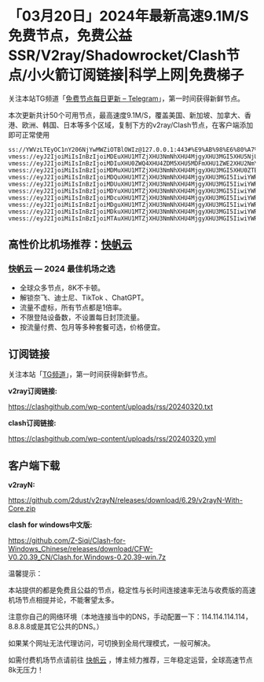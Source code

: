 # 「03月20日」2024年最新高速9.1M/S免费节点，免费公益SSR/V2ray/Shadowrocket/Clash节点/小火箭订阅链接|科学上网|免费梯子
关注本站TG频道「[免费节点每日更新 – Telegram](https://t.me/s/v2raydailyupdate)」，第一时间获得新鲜节点。

本次更新共计50个可用节点，最高速度9.1M/S，覆盖美国、新加坡、加拿大、香港、欧洲、韩国、日本等多个区域，复制下方的v2ray/Clash节点，在客户端添加即可正常使用

```
ss://YWVzLTEyOC1nY206NjYwMWZiOTBlOWIz@127.0.0.1:443#%E9%AB%98%E6%80%A7%E4%BB%B7%E6%AF%94%E6%9C%BA%E5%9C%BA%3Ahttps%3A%2F%2Fkf.kxyz.eu.org
vmess://eyJ2IjoiMiIsInBzIjoiMDEuXHU1MTZjXHU3NmNhXHU4MjgyXHU3MGI5XHU5NjUwXHU5MDFmIiwiYWRkIjoiYS53dXF1LnBwLnVhIiwicG9ydCI6IjQ0MyIsImlkIjoiNTM3NzIyNzAtODg0Yi00ODBhLTk2MjQtOWUzODVjNDlkZDYxIiwiYWlkIjoiMCIsIm5ldCI6IndzIiwidHlwZSI6Im5vbmUiLCJob3N0IjoiaDExMS1mci5reG5uLmV1Lm9yZyIsInBhdGgiOiJcL0QyNnh2ZHFVZENwdnZQVHo0UiIsInRscyI6InRscyIsInNuaSI6ImgxMTEtZnIua3hubi5ldS5vcmcifQ==
vmess://eyJ2IjoiMiIsInBzIjoiMDIuXHU0ZWQ4XHU4ZDM5XHU5MDFmXHU1ZWE2XHU2NmY0XHU1ZmViIiwiYWRkIjoicHIud3l2cHMudG9wIiwicG9ydCI6IjQ0MyIsImlkIjoiNTM3NzIyNzAtODg0Yi00ODBhLTk2MjQtOWUzODVjNDlkZDYxIiwiYWlkIjoiMCIsIm5ldCI6IndzIiwidHlwZSI6Im5vbmUiLCJob3N0IjoiaDExMC1mci5reG5uLmV1Lm9yZyIsInBhdGgiOiJcL0QyNnh2ZHFVZENwdnZQVHo0UiIsInRscyI6InRscyIsInNuaSI6ImgxMTAtZnIua3hubi5ldS5vcmcifQ==
vmess://eyJ2IjoiMiIsInBzIjoiMDMuXHU1MTZjXHU3NmNhXHU4MjgyXHU3MGI5XHU0ZTBkXHU3YTMzXHU1YjlhIiwiYWRkIjoidHJlZW9mYWxwaGEuY29tIiwicG9ydCI6IjQ0MyIsImlkIjoiNTM3NzIyNzAtODg0Yi00ODBhLTk2MjQtOWUzODVjNDlkZDYxIiwiYWlkIjoiMCIsIm5ldCI6IndzIiwidHlwZSI6Im5vbmUiLCJob3N0IjoiaDE1OC1mci5reG5uLmV1Lm9yZyIsInBhdGgiOiJcL0QyNnh2ZHFVZENwdnZQVHo0UiIsInRscyI6InRscyIsInNuaSI6ImgxNTgtZnIua3hubi5ldS5vcmcifQ==
vmess://eyJ2IjoiMiIsInBzIjoiMDQuXHU1MTZjXHU3NmNhXHU4MjgyXHU3MGI5IiwiYWRkIjoiYmluZy1jZG4uYW9vcDE5OTQuZXUub3JnIiwicG9ydCI6IjQ0MyIsImlkIjoiNTM3NzIyNzAtODg0Yi00ODBhLTk2MjQtOWUzODVjNDlkZDYxIiwiYWlkIjoiMCIsIm5ldCI6IndzIiwidHlwZSI6Im5vbmUiLCJob3N0IjoiaDE1NC1mci5reG5uLmV1Lm9yZyIsInBhdGgiOiJcL0QyNnh2ZHFVZENwdnZQVHo0UiIsInRscyI6InRscyIsInNuaSI6ImgxNTQtZnIua3hubi5ldS5vcmcifQ==
vmess://eyJ2IjoiMiIsInBzIjoiMDUuXHU1MTZjXHU3NmNhXHU4MjgyXHU3MGI5IiwiYWRkIjoianAwOC5udHRray5jb20iLCJwb3J0IjoiNDQzIiwiaWQiOiI1Mzc3MjI3MC04ODRiLTQ4MGEtOTYyNC05ZTM4NWM0OWRkNjEiLCJhaWQiOiIwIiwibmV0Ijoid3MiLCJ0eXBlIjoibm9uZSIsImhvc3QiOiJoMTMxLWZyLmt4bm4uZXUub3JnIiwicGF0aCI6IlwvRDI2eHZkcVVkQ3B2dlBUejRSIiwidGxzIjoidGxzIiwic25pIjoiaDEzMS1mci5reG5uLmV1Lm9yZyJ9
vmess://eyJ2IjoiMiIsInBzIjoiMDYuXHU1MTZjXHU3NmNhXHU4MjgyXHU3MGI5IiwiYWRkIjoidXUubWlsa2E2Ni54eXoiLCJwb3J0IjoiNDQzIiwiaWQiOiI1Mzc3MjI3MC04ODRiLTQ4MGEtOTYyNC05ZTM4NWM0OWRkNjEiLCJhaWQiOiIwIiwibmV0Ijoid3MiLCJ0eXBlIjoibm9uZSIsImhvc3QiOiJoMTM5LWZyMi5reG5uLmV1Lm9yZyIsInBhdGgiOiJcL0QyNnh2ZHFVZENwdnZQVHo0UiIsInRscyI6InRscyIsInNuaSI6ImgxMzktZnIyLmt4bm4uZXUub3JnIn0=
vmess://eyJ2IjoiMiIsInBzIjoiMDcuXHU1MTZjXHU3NmNhXHU4MjgyXHU3MGI5IiwiYWRkIjoibmV1YmVyLmNvbSIsInBvcnQiOiI0NDMiLCJpZCI6IjUzNzcyMjcwLTg4NGItNDgwYS05NjI0LTllMzg1YzQ5ZGQ2MSIsImFpZCI6IjAiLCJuZXQiOiJ3cyIsInR5cGUiOiJub25lIiwiaG9zdCI6ImgxMjctZnIyLmt4bm4uZXUub3JnIiwicGF0aCI6IlwvRDI2eHZkcVVkQ3B2dlBUejRSIiwidGxzIjoidGxzIiwic25pIjoiaDEyNy1mcjIua3hubi5ldS5vcmcifQ==
vmess://eyJ2IjoiMiIsInBzIjoiMDguXHU1MTZjXHU3NmNhXHU4MjgyXHU3MGI5IiwiYWRkIjoiNzR4ei5jb20iLCJwb3J0IjoiNDQzIiwiaWQiOiI1Mzc3MjI3MC04ODRiLTQ4MGEtOTYyNC05ZTM4NWM0OWRkNjEiLCJhaWQiOiIwIiwibmV0Ijoid3MiLCJ0eXBlIjoibm9uZSIsImhvc3QiOiJoMTYxLWZyMi5reG5uLmV1Lm9yZyIsInBhdGgiOiJcL0QyNnh2ZHFVZENwdnZQVHo0UiIsInRscyI6InRscyIsInNuaSI6ImgxNjEtZnIyLmt4bm4uZXUub3JnIn0=
vmess://eyJ2IjoiMiIsInBzIjoiMDkuXHU1MTZjXHU3NmNhXHU4MjgyXHU3MGI5IiwiYWRkIjoiYTIubnR0a2suY29tIiwicG9ydCI6IjQ0MyIsImlkIjoiNTM3NzIyNzAtODg0Yi00ODBhLTk2MjQtOWUzODVjNDlkZDYxIiwiYWlkIjoiMCIsIm5ldCI6IndzIiwidHlwZSI6Im5vbmUiLCJob3N0IjoiaDEwMi1mcjIua3hubi5ldS5vcmciLCJwYXRoIjoiXC9EMjZ4dmRxVWRDcHZ2UFR6NFIiLCJ0bHMiOiJ0bHMiLCJzbmkiOiJoMTAyLWZyMi5reG5uLmV1Lm9yZyJ9
vmess://eyJ2IjoiMiIsInBzIjoiMTAuXHU1MTZjXHU3NmNhXHU4MjgyXHU3MGI5IiwiYWRkIjoiY2YuZmx5ZmYuZXUub3JnIiwicG9ydCI6IjQ0MyIsImlkIjoiNTM3NzIyNzAtODg0Yi00ODBhLTk2MjQtOWUzODVjNDlkZDYxIiwiYWlkIjoiMCIsIm5ldCI6IndzIiwidHlwZSI6Im5vbmUiLCJob3N0IjoiaDE3NC1mcjIua3hubi5ldS5vcmciLCJwYXRoIjoiXC9EMjZ4dmRxVWRDcHZ2UFR6NFIiLCJ0bHMiOiJ0bHMiLCJzbmkiOiJoMTc0LWZyMi5reG5uLmV1Lm9yZyJ9

```

## 高性价比机场推荐：<a href="https://kf.kxyz.eu.org" target="_blank">快帆云</a>

### [快帆云](https://kf.kxyz.eu.org) — 2024 最佳机场之选

- 全球众多节点，8K不卡顿。
- 解锁奈飞、迪士尼、TikTok 、ChatGPT。
- 流量不虚标，所有节点都是1倍率。
- 不限登陆设备数，不设置每日封顶流量。
- 按流量付费、包月等多种套餐可选，价格便宜。

## 订阅链接

关注本站「[TG频道](https://t.me/s/v2raydailyupdate)」，第一时间获得新鲜节点。

**v2ray订阅链接:**

https://clashgithub.com/wp-content/uploads/rss/20240320.txt

**clash订阅链接:**

https://clashgithub.com/wp-content/uploads/rss/20240320.yml

## 客户端下载

**v2rayN:**

https://github.com/2dust/v2rayN/releases/download/6.29/v2rayN-With-Core.zip

**clash for windows中文版:**

https://github.com/Z-Siqi/Clash-for-Windows_Chinese/releases/download/CFW-V0.20.39_CN/Clash.for.Windows-0.20.39-win.7z

温馨提示：

本站提供的都是免费且公益的节点，稳定性与长时间连接速率无法与收费版的高速机场节点相提并论，不能奢望太多。

注意你自己的网络环境（本地连接当中的DNS，手动配置一下：114.114.114.114，8.8.8.8或是其它公共的DNS。）

如果某个网址无法代理访问，可切换到全局代理模式，一般可解决。

如需付费机场节点请前往 [快帆云](https://kfcloud.xyz/#/register?code=srOLpruw) ，博主倾力推荐，三年稳定运营，全球高速节点8k无压力！